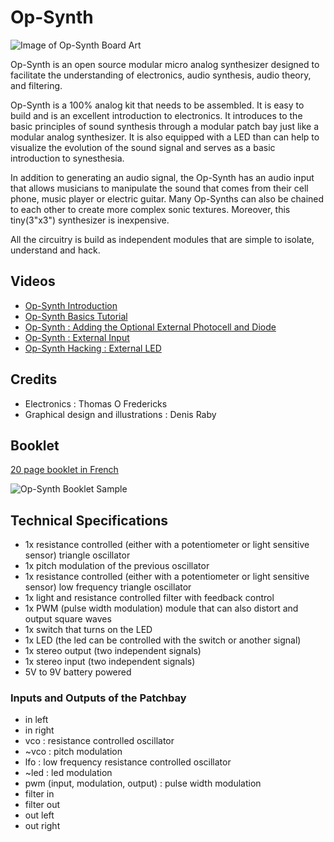 # Op-Synth

![Image of Op-Synth Board Art](https://github.com/thomasfredericks/Op-Synth/raw/master/Op-Synth%20Artwork.png)

Op-Synth is an open source modular micro analog synthesizer designed to facilitate the understanding of electronics, audio synthesis, audio theory, and filtering.

Op-Synth is a 100% analog kit that needs to be assembled. It is easy to build and is an excellent introduction to electronics. It introduces to the basic principles of sound synthesis through a modular patch bay just like a modular analog synthesizer. It is also equipped with a LED than can help to visualize the evolution of the sound signal and serves as a basic introduction to synesthesia.

In addition to generating an audio signal, the Op-Synth has an audio input that allows musicians to manipulate the sound that comes from their cell phone, music player or electric guitar. Many Op-Synths can also be chained to each other to create more complex sonic textures. Moreover, this tiny(3"x3") synthesizer is inexpensive.

All the circuitry is build as independent modules that are simple to isolate, understand and hack.

## Videos

* [Op-Synth Introduction](https://vimeo.com/214735193)
* [Op-Synth Basics Tutorial](https://vimeo.com/225257448)
* [Op-Synth : Adding the Optional External Photocell and Diode](https://vimeo.com/225840352)
* [Op-Synth : External Input](https://vimeo.com/209483661)
* [Op-Synth Hacking : External LED](https://vimeo.com/212077716)

## Credits

* Electronics : Thomas O Fredericks
* Graphical design and illustrations : Denis Raby 

## Booklet

[20 page booklet in French](https://github.com/thomasfredericks/Op-Synth/raw/master/Op-Synth(livret).pdf)

![Op-Synth Booklet Sample](https://github.com/thomasfredericks/Op-Synth/raw/master/Op-Synth%20Booklet%20Sample.png)

## Technical Specifications

* 1x resistance controlled (either with a potentiometer or light sensitive sensor) triangle oscillator
* 1x pitch modulation of the previous oscillator
* 1x resistance controlled (either with a potentiometer or light sensitive sensor) low frequency triangle oscillator
* 1x light and resistance controlled filter with feedback control
* 1x PWM (pulse width modulation) module that can also distort and output square waves
* 1x switch that turns on the LED
* 1x LED (the led can be controlled with the switch or another signal)
* 1x stereo output (two independent signals)
* 1x stereo input (two independent signals)
* 5V to 9V battery powered

### Inputs and Outputs of the Patchbay

* in left
* in right
* vco : resistance controlled oscillator
* ~vco : pitch modulation
* lfo : low frequency resistance controlled oscillator
* ~led : led modulation
* pwm (input, modulation, output) : pulse width modulation
* filter in
* filter out
* out left
* out right

